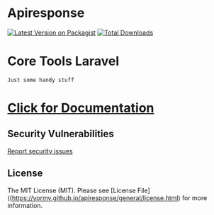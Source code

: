 # Apiresponse

[![Latest Version on Packagist](https://img.shields.io/packagist/v/yormy/apiresponse.svg?style=flat-square)](https://packagist.org/packages/yormy/apiresponse)
[![Total Downloads](https://img.shields.io/packagist/dt/yormy/apiresponse.svg?style=flat-square)](https://packagist.org/packages/yormy/apiresponse)

# Core Tools Laravel
```Just some handy stuff```

# [Click for Documentation](https://yormy.github.io/apiresponse/)

## Security Vulnerabilities
[Report security issues](https://yormy.github.io/apiresponse/general/report_security.html)

## License

The MIT License (MIT). Please see [License File]((https://yormy.github.io/apiresponse/general/license.html) for more information.

